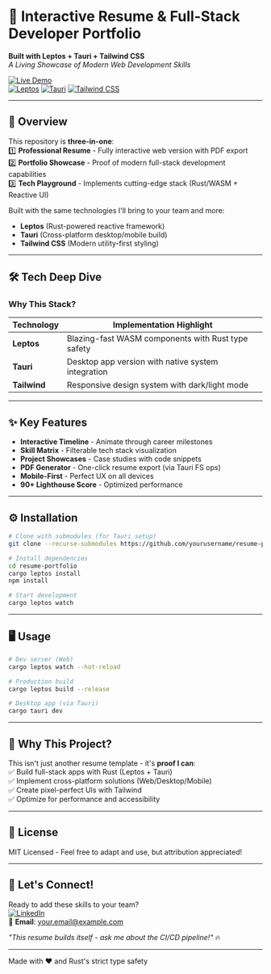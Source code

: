 # 🚀 Interactive Resume & Full-Stack Developer Portfolio
**Built with Leptos + Tauri + Tailwind CSS**  
*A Living Showcase of Modern Web Development Skills*

[![Live Demo](https://img.shields.io/badge/🚀_Live_Demo-Click_Here!-brightgreen?style=flat)](https://yourusername.github.io)  
[![Leptos](https://img.shields.io/badge/Leptos-2.0-purple?style=flat)](https://leptos.dev)
[![Tauri](https://img.shields.io/badge/Tauri-2.0-blue?style=flat)](https://tauri.app)
[![Tailwind CSS](https://img.shields.io/badge/Tailwind_CSS-3.4-38B2AC?style=flat)](https://tailwindcss.com)

---

## 📌 Overview
This repository is **three-in-one**:  
1️⃣ **Professional Resume** - Fully interactive web version with PDF export  
2️⃣ **Portfolio Showcase** - Proof of modern full-stack development capabilities  
3️⃣ **Tech Playground** - Implements cutting-edge stack (Rust/WASM + Reactive UI)

Built with the same technologies I'll bring to your team and more:
- **Leptos** (Rust-powered reactive framework)
- **Tauri** (Cross-platform desktop/mobile build)
- **Tailwind CSS** (Modern utility-first styling)

---

## 🛠️ Tech Deep Dive

### Why This Stack?
| Technology | Implementation Highlight |  
|------------|---------------------------|  
| **Leptos** | Blazing-fast WASM components with Rust type safety |  
| **Tauri** | Desktop app version with native system integration |  
| **Tailwind** | Responsive design system with dark/light mode |  

---

## ✨ Key Features
- **Interactive Timeline** - Animate through career milestones
- **Skill Matrix** - Filterable tech stack visualization
- **Project Showcases** - Case studies with code snippets
- **PDF Generator** - One-click resume export (via Tauri FS ops)
- **Mobile-First** - Perfect UX on all devices
- **90+ Lighthouse Score** - Optimized performance

---

## ⚙️ Installation
```bash
# Clone with submodules (for Tauri setup)
git clone --recurse-submodules https://github.com/yourusername/resume-portfolio

# Install dependencies
cd resume-portfolio
cargo leptos install
npm install

# Start development
cargo leptos watch
```

---

## 🖥️ Usage
```bash
# Dev server (Web)
cargo leptos watch --hot-reload

# Production build
cargo leptos build --release

# Desktop app (via Tauri)
cargo tauri dev
```

---

## 🤔 Why This Project?
This isn't just another resume template - it's **proof I can**:  
✅ Build full-stack apps with Rust (Leptos + Tauri)  
✅ Implement cross-platform solutions (Web/Desktop/Mobile)  
✅ Create pixel-perfect UIs with Tailwind  
✅ Optimize for performance and accessibility

---

## 📄 License
MIT Licensed - Feel free to adapt and use, but attribution appreciated!

---

## 🙋 Let's Connect!
Ready to add these skills to your team?  
[![LinkedIn](https://img.shields.io/badge/LinkedIn-Connect-blue?style=for-the-badge&logo=linkedin)](your-linkedin)  
📧 **Email**: your.email@example.com

*"This resume builds itself - ask me about the CI/CD pipeline!"* 🔥

---

Made with ❤️ and Rust's strict type safety